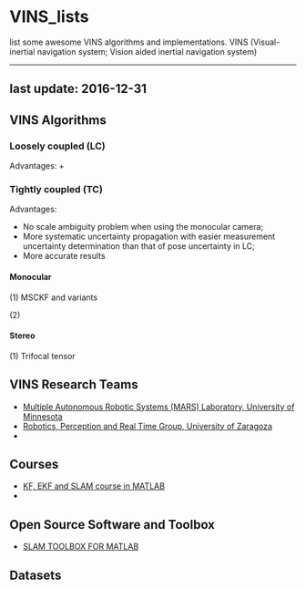 # VINS_lists
list some awesome VINS algorithms and implementations. VINS (Visual-inertial navigation system; Vision aided inertial navigation system)

---
last update: 2016-12-31 
---

## VINS Algorithms

### Loosely coupled (LC)
Advantages:
+

### Tightly coupled (TC)
Advantages:
+ No scale ambiguity problem when using the monocular camera;
+ More systematic uncertainty propagation with easier measurement uncertainty determination than that of pose uncertainty in LC;
+ More accurate results


#### Monocular
(1) MSCKF and variants

(2) 

#### Stereo 
(1) Trifocal tensor


## VINS Research Teams
+ [Multiple Autonomous Robotic Systems (MARS) Laboratory, University of Minnesota](http://mars.cs.umn.edu/index.php)
+ [Robotics, Perception and Real Time Group, University of Zaragoza](http://robots.unizar.es/)
+ 

## Courses
+ [KF, EKF and SLAM course in MATLAB](http://www.iri.upc.edu/people/jsola/JoanSola/eng/course.html)
+ 

## Open Source Software and Toolbox
+ [SLAM TOOLBOX FOR MATLAB](http://www.iri.upc.edu/people/jsola/JoanSola/eng/toolbox.html)


## Datasets
